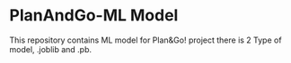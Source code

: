 # PlanAndGo-ML Model

This repository contains ML model for Plan&Go! project
there is 2 Type of model, .joblib and .pb.
